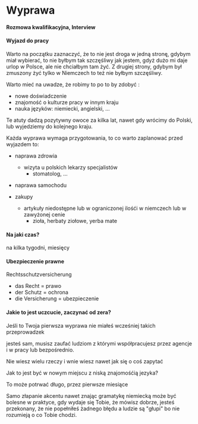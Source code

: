 # Wyprawa 


#### Rozmowa kwalifikacyjna, Interview



#### Wyjazd do pracy

Warto na początku zaznaczyć, że to nie jest droga w jedną stronę,
gdybym miał wybierać, to nie byłbym tak szczęśliwy jak jestem,
gdyż dużo mi daje urlop w Polsce, ale nie chciałbym tam żyć.
Z drugiej strony, gdybym był zmuszony żyć tylko w Niemczech to też nie byłbym szczęśliwy.

Warto mieć na uwadze, że robimy to po to by zdobyć :
+ nowe doświadczenie
+ znajomość o kulturze pracy w innym kraju
+ nauka języków: niemiecki, angielski, ...

Te atuty dadzą pozytywny owoce za kilka lat, nawet gdy wrócimy do Polski, lub wyjedziemy do kolejnego kraju.




Każda wyprawa wymaga przygotowania, to co warto zaplanować przed wyjazdem to:

+ naprawa zdrowia
    + wizyta u polskich lekarzy specjalistów
        + stomatolog, ...

       
+ naprawa samochodu


+ zakupy 
    + artykuły niedostępne lub w ograniczonej ilośći w niemczech lub w zawyżonej cenie
        + zioła, herbaty ziołowe, yerba mate
        


#### Na jaki czas?
na kilka tygodni, miesięcy



#### Ubezpieczenie prawne
Rechtsschutzversicherung

+ das Recht = prawo
+ der Schutz = ochrona
+ die Versicherung = ubezpieczenie



#### Jakie to jest uczcucie, zaczynać od zera?

Jeśli to Twoja pierwsza wyprawa
nie miałeś wcześniej takich przeprowadzek

jesteś sam, musisz zaufać ludziom z którymi współpracujesz przez agencje i w pracy lub bezpośrednio.

Nie wiesz wielu rzeczy i wnie wiesz nawet jak się o coś zapytać


Jak to jest być w nowym miejscu z niską znajomośćią jezyka?

To może potrwać długo, przez pierwsze miesiące

Samo złapanie akcentu nawet znając gramatykę niemiecką może być bolesne w praktyce,
gdy wydaje się Tobie, że mówisz dobrze, jesteś przekonany, że nie popełniłeś żadnego błędu a 
ludzie są "głupi" bo nie rozumieją o co Tobie chodzi.



 

